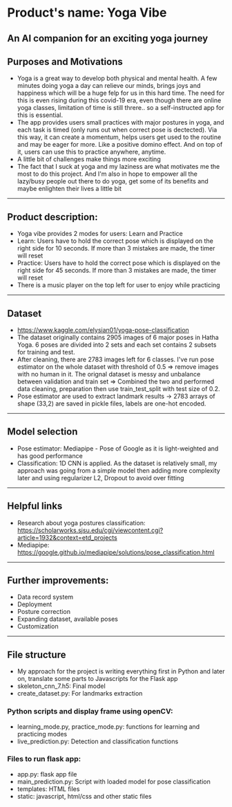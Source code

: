 # Product's name: Yoga Vibe 
## An AI companion for an exciting yoga journey

## Purposes and Motivations
- Yoga is a great way to develop both physical and mental health. A few minutes doing yoga a day can relieve our minds, brings joys and happiness which will be a huge felp for us in this hard time. The need for this is even rising during this covid-19 era, even though there are online yoga classes, limitation of time is still threre.. so a self-instructed app for this is essential.
- The app provides users small practices with major postures in yoga, and each task is timed (only runs out when correct pose is dectected). Via this way, it can create a momentum, helps users get used to the routine and may be eager for more. Like a positive domino effect. And on top of it, users can use this to practice anywhere, anytime. 
- A little bit of challenges make things more exciting
- The fact that I suck at yoga and my laziness are what motivates me the most to do this project. And I'm also in hope to empower all the lazy/busy people out there to do yoga, get some of its benefits and maybe enlighten their lives a little bit
---
## Product description:
- Yoga vibe provides 2 modes for users: Learn and Practice
- Learn: Users have to hold the correct pose which is displayed on the right side for 10 seconds. If more than 3 mistakes are made, the timer will reset
- Practice: Users have to hold the correct pose which is displayed on the right side for 45 seconds. If more than 3 mistakes are made, the timer will reset
- There is a music player on the top left for user to enjoy while practicing
---
## Dataset
- https://www.kaggle.com/elysian01/yoga-pose-classification
- The dataset originally contains 2905 images of 6 major poses in Hatha Yoga. 6 poses are divided into 2 sets and each set contains 2 subsets for training and test. 
- After cleaning, there are 2783 images left for 6 classes. I've run pose estimator on the whole dataset with threshold of 0.5 => remove images with no human in it. The orignal dataset is messy and unbalance between validation and train set => Combined the two and performed data cleaning, preparation then use train_test_split with test size of 0.2.
- Pose estimator are used to extract landmark results -> 2783 arrays of shape (33,2) are saved in pickle files, labels are one-hot encoded. 
---
## Model selection
- Pose estimator: Mediapipe - Pose of Google as it is light-weighted and has good performance
- Classification: 1D CNN is applied. As the dataset is relatively small, my approach was going from a simple model then adding more complexity later and using regularizer L2, Dropout to avoid over fitting
---
## Helpful links
- Research about yoga postures classification: https://scholarworks.sjsu.edu/cgi/viewcontent.cgi?article=1932&context=etd_projects 
- Mediapipe: https://google.github.io/mediapipe/solutions/pose_classification.html
---
## Further improvements:
- Data record system
- Deployment
- Posture correction
- Expanding dataset, available poses 
- Customization
---
## File structure
- My approach for the project is writing everything first in Python and later on, translate some parts to Javascripts for the Flask app
- skeleton_cnn_7.h5: Final model
- create_dataset.py: For landmarks extraction
### Python scripts and display frame using openCV:
- learning_mode.py, practice_mode.py: functions for learning and practicing modes
- live_prediction.py: Detection and classification functions
### Files to run flask app:
- app.py: flask app file
- main_prediction.py: Script with loaded model for pose classification 
- templates: HTML files 
- static: javascript, html/css and other static files
